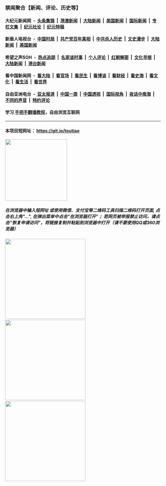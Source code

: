 ### 禁闻聚合【新闻、评论、历史等】

#### 大纪元新闻网 &nbsp;-&nbsp; [头条集锦](indexes/E头条集锦.md?t=02050611) &nbsp;|&nbsp; [港澳新闻](indexes/E港澳新闻.md?t=02050611)  &nbsp;|&nbsp; [大陆新闻](indexes/E大陆新闻.md?t=02050611) &nbsp;|&nbsp; [美国新闻](indexes/E美国新闻.md?t=02050611) &nbsp;|&nbsp; [国际新闻](indexes/E国际新闻.md?t=02050611) &nbsp;|&nbsp; [专栏文集](indexes/E专栏文集.md?t=02050611) &nbsp;|&nbsp; [纪元社论](indexes/E纪元社论.md?t=02050611) &nbsp;|&nbsp; [纪元特稿](indexes/E纪元特稿.md?t=02050611) 

#### 新唐人电视台 &nbsp;-&nbsp; [中国时局](indexes/N中国时局.md?t=02050611) &nbsp;|&nbsp; [共产党百年真相](indexes/N共产党百年真相.md?t=02050611) &nbsp;|&nbsp; [中共杀人历史](indexes/N中共杀人历史.md?t=02050611) &nbsp;|&nbsp; [文史漫步](indexes/N文史漫步.md?t=02050611) &nbsp;|&nbsp; [大陆新闻](indexes/N大陆新闻.md?t=02050611) &nbsp;|&nbsp; [美国新闻](indexes/N美国新闻.md?t=02050611)

#### 希望之声SOH &nbsp;-&nbsp; [热点追踪](indexes/H热点追踪.md?t=02050611) &nbsp;|&nbsp; [名家谈时事](indexes/H名家谈时事.md?t=02050611) &nbsp;|&nbsp; [个人评论](indexes/H个人评论.md?t=02050611)  &nbsp;|&nbsp; [红朝解密](indexes/H红朝解密.md?t=02050611) &nbsp;|&nbsp; [文化寻根](indexes/H文化寻根.md?t=02050611) &nbsp;|&nbsp; [大陆新闻](indexes/H大陆新闻.md?t=02050611) &nbsp;|&nbsp; [港台新闻](indexes/H港台新闻.md?t=02050611)

#### 看中国新闻网 &nbsp;-&nbsp; [看大陆](indexes/S看大陆.md?t=02050611) &nbsp;|&nbsp; [看官场](indexes/S看官场.md?t=02050611) &nbsp;|&nbsp; [看民生](indexes/S看民生.md?t=02050611)  &nbsp;|&nbsp; [看博谈](indexes/S看博谈.md?t=02050611) &nbsp;|&nbsp; [看财经](indexes/S看财经.md?t=02050611) &nbsp;|&nbsp; [看史海](indexes/S看史海.md?t=02050611) &nbsp;|&nbsp; [看文化](indexes/S看文化.md?t=02050611) &nbsp;|&nbsp; [看生活](indexes/S看生活.md?t=02050611) &nbsp;|&nbsp; [看世界](indexes/S看世界.md?t=02050611)

#### 自由亚洲电台 &nbsp;-&nbsp; [亚太报道](indexes/R亚太报道.md?t=02050611) &nbsp;|&nbsp; [中国一周](indexes/R中国一周.md?t=02050611) &nbsp;|&nbsp; [中国透视](indexes/R中国透视.md?t=02050611)  &nbsp;|&nbsp; [国际视角](indexes/R国际视角.md?t=02050611) &nbsp;|&nbsp; [夜话中南海](indexes/R夜话中南海.md?t=02050611) &nbsp;|&nbsp; [不同的声音](indexes/R不同的声音.md?t=02050611) &nbsp;|&nbsp; [特约评论](indexes/R特约评论.md?t=02050611)

#### 学习 [手把手翻墙教程](https://github.com/gfw-breaker/guides/wiki)，自由浏览互联网

----

#### 本项目短网址： https://git.io/toutiao
<img src="https://raw.githubusercontent.com/gfw-breaker/banned-news/master/scripts/img/qr.png" width="200px"/>  

##### 在浏览器中输入短网址 或使用微信、支付宝等二维码工具扫描二维码打开页面, 点击右上角"...", 在弹出菜单中点击“在浏览器打开”； 若网页被举报禁止访问，请点击“恢复申请访问”，将链接复制并粘贴到浏览器中打开（请不要使用QQ或360浏览器）

<img src="https://raw.githubusercontent.com/gfw-breaker/banned-news/master/scripts/img/1.png" width="260px"/> &nbsp; <img src="https://raw.githubusercontent.com/gfw-breaker/banned-news/master/scripts/img/2.png" width="260px"/> &nbsp; <img src="https://raw.githubusercontent.com/gfw-breaker/banned-news/master/scripts/img/3.png" width="260px"/>
